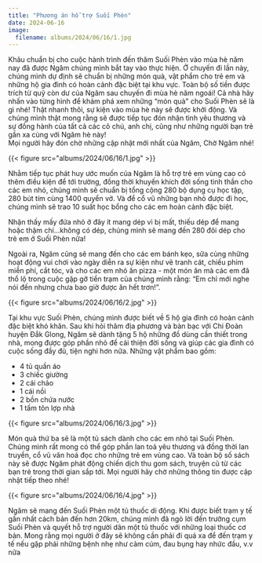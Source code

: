 ```yaml
---
title: "Phương án hỗ trợ Suối Phèn"
date: 2024-06-16
image:
  filename: albums/2024/06/16/1.jpg
---
```


Khâu chuẩn bị cho cuộc hành trình đến thăm Suối Phèn vào mùa hè năm nay đã được Ngăm chúng mình bắt tay vào thực hiện. Ở
chuyến đi lần này, chúng mình dự định sẽ chuẩn bị những món quà, vật phẩm cho trẻ em và những hộ gia đình có hoàn cảnh
đặc biệt tại khu vực. Toàn bộ số tiền được trích từ quỹ còn dư của Ngăm sau chuyến đi mùa hè năm ngoái! Cả nhà hãy nhấn
vào từng hình để khám phá xem những “món quà" cho Suối Phèn sẽ là gì nhé!
Thật nhanh thôi, sự kiện vào mùa hè này sẽ được khởi động. Và chúng mình thật mong rằng sẽ được tiếp tục đón nhận tình
yêu thương và sự đồng hành của tất cả các cô chú, anh chị, cũng như những người bạn trẻ gần xa cùng với Ngăm hè này!  
Mọi người hãy đón chờ những cập nhật mới nhất của Ngăm,
Chờ Ngăm nhé!

{{< figure src="albums/2024/06/16/1.jpg" >}}

Nhằm tiếp tục phát huy ước muốn của Ngăm là hỗ trợ trẻ em vùng cao có thêm điều kiện để tới trường, đồng thời khuyến
khích đời sống tinh thần cho các em nhỏ, chúng mình sẽ chuẩn bị tổng cộng 280 bộ dụng cụ học tập, 280 bút tím cùng 1400
quyển vở. Và để cổ vũ những bạn nhỏ được đi học, chúng mình sẽ trao 10 suất học bổng cho các em hoàn cảnh đặc biệt.

Nhận thấy mấy đứa nhỏ ở đây ít mang dép vì bị mất, thiếu dép để mang hoặc thậm chí...không có dép, chúng mình sẽ mang
đến 280 đôi dép cho trẻ em ở Suối Phèn nữa!

Ngoài ra, Ngăm cũng sẽ mang đến cho các em bánh kẹo, sữa cùng những hoạt động vui chơi vào ngày diễn ra sự kiện như vẽ
tranh cát, chiếu phim miễn phí, cắt tóc, và cho các em nhỏ ăn pizza - một món ăn mà các em đã thổ lộ trong cuộc gặp gỡ
tiền trạm của chúng mình rằng: “Em chỉ mới nghe nói đến nhưng chưa bao giờ được ăn hết trơn!”.

{{< figure src="albums/2024/06/16/2.jpg" >}}

Tại khu vực Suối Phèn, chúng mình được biết về 5 hộ gia đình có hoàn cảnh đặc biệt khó khăn. Sau khi hỏi thăm địa phương
và bàn bạc với Chi Đoàn huyện Đắk Glong, Ngăm sẽ dành tặng 5 hộ những đồ dùng cần thiết trong nhà, mong được góp phần
nhỏ để cải thiện đời sống và giúp các gia đình có cuộc sống đầy đủ, tiện nghi hơn nữa. Những vật phẩm bao gồm:

- 4 tủ quần áo
- 3 chiếc giường
- 2 cái chảo
- 1 cái nồi
- 2 bồn chứa nước
- 1 tấm tôn lợp nhà

{{< figure src="albums/2024/06/16/3.jpg" >}}

Món quà thứ ba sẽ là một tủ sách dành cho các em nhỏ tại Suối Phèn. Chúng mình rất mong có thể góp phần lan toả yêu
thương và đồng thời lan truyền, cổ vũ văn hoá đọc cho những trẻ em vùng cao. Và toàn bộ số sách này sẽ được Ngăm phát
động chiến dịch thu gom sách, truyện cũ từ các bạn trẻ trong thời gian sắp tới. Mọi người hãy chờ những thông tin được
cập nhật tiếp theo nhé!

{{< figure src="albums/2024/06/16/4.jpg" >}}

Ngăm sẽ mang đến Suối Phèn một tủ thuốc di động.
Khi được biết trạm y tế gần nhất cách bản đến hơn 20km, chúng mình đã ngỏ lời đến trưởng cụm Suối Phèn và quyết hỗ trợ
người dân một tủ thuốc với những loại thuốc cơ bản. Mong rằng mọi người ở đây sẽ không cần phải đi quá xa để đến trạm y
tế nếu gặp phải những bệnh nhẹ như cảm cúm, đau bụng hay nhức đầu, v.v nữa
